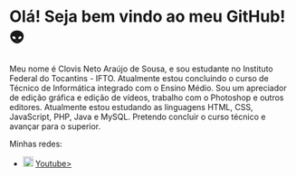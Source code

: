 <h1>Olá! Seja bem vindo ao meu GitHub!&#128125;</h1>

Meu nome é Clovis Neto Araújo de Sousa, e sou estudante no Instituto Federal do Tocantins - IFTO. Atualmente estou concluindo o curso de Técnico de Informática integrado com o Ensino Médio. Sou um apreciador de edição gráfica e edição de vídeos, trabalho com o Photoshop e outros editores. Atualmente estou estudando as linguagens HTML, CSS, JavaScript, PHP, Java e MySQL. Pretendo concluir o curso técnico e avançar para o superior. 

Minhas redes: 
<ul>
  <li>
    <img src="Instagram-%C3%ADcone.png"  width="18" alt="Instagram">
    <a href="https://www.instagram.com/clovis_n.araujo/?hl=pt-br" target="_blank" title="Meu Instagram">Youtube>
  </li>
</ul>
